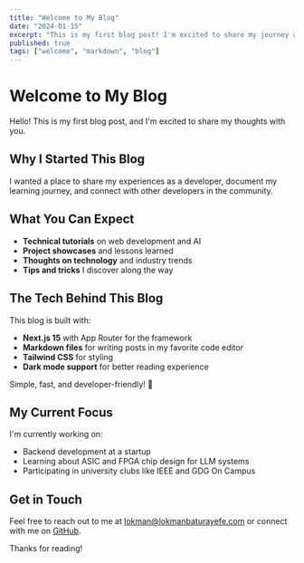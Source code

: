 ```yaml
---
title: "Welcome to My Blog"
date: "2024-01-15"
excerpt: "This is my first blog post! I'm excited to share my journey as a software developer."
published: true
tags: ["welcome", "markdown", "blog"]
---
```


# Welcome to My Blog

Hello! This is my first blog post, and I'm excited to share my thoughts with you.

## Why I Started This Blog

I wanted a place to share my experiences as a developer, document my learning journey, and connect with other developers in the community.

## What You Can Expect

- **Technical tutorials** on web development and AI
- **Project showcases** and lessons learned
- **Thoughts on technology** and industry trends
- **Tips and tricks** I discover along the way

## The Tech Behind This Blog

This blog is built with:

- **Next.js 15** with App Router for the framework
- **Markdown files** for writing posts in my favorite code editor
- **Tailwind CSS** for styling
- **Dark mode support** for better reading experience

Simple, fast, and developer-friendly! 🚀

## My Current Focus

I'm currently working on:

- Backend development at a startup
- Learning about ASIC and FPGA chip design for LLM systems
- Participating in university clubs like IEEE and GDG On Campus

## Get in Touch

Feel free to reach out to me at [lokman@lokmanbaturayefe.com](mailto:lokman@lokmanbaturayefe.com) or connect with me on [GitHub](https://github.com/lokicik).

Thanks for reading!
